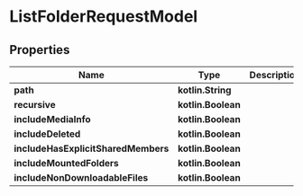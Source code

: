 
# ListFolderRequestModel

## Properties
Name | Type | Description | Notes
------------ | ------------- | ------------- | -------------
**path** | **kotlin.String** |  |  [optional]
**recursive** | **kotlin.Boolean** |  |  [optional]
**includeMediaInfo** | **kotlin.Boolean** |  |  [optional]
**includeDeleted** | **kotlin.Boolean** |  |  [optional]
**includeHasExplicitSharedMembers** | **kotlin.Boolean** |  |  [optional]
**includeMountedFolders** | **kotlin.Boolean** |  |  [optional]
**includeNonDownloadableFiles** | **kotlin.Boolean** |  |  [optional]



